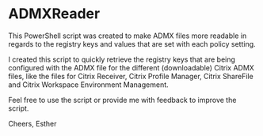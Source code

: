 # ADMXReader
This PowerShell script was created to make ADMX files more readable in regards to the registry keys and values that are set with each policy setting.

I created this script to quickly retrieve the registry keys that are being configured with the ADMX file for the different (downloadable) Citrix ADMX files, like the files for Citrix Receiver, Citrix Profile Manager, Citrix ShareFile and Citrix Workspace Environment Management.

Feel free to use the script or provide me with feedback to improve the script.

Cheers,
Esther
